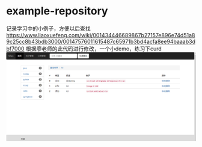 # example-repository
记录学习中的小例子，方便以后查找
https://www.liaoxuefeng.com/wiki/001434446689867b27157e896e74d51a89c25cc8b43bdb3000/00147576011615487c65971b3bd4acfa8ee94baaab3dbf7000
根据廖老师的此代码进行修改，一个小demo，练习下curd
![Image text](https://github.com/jinshuilai/example-repository/blob/master/index.png)
